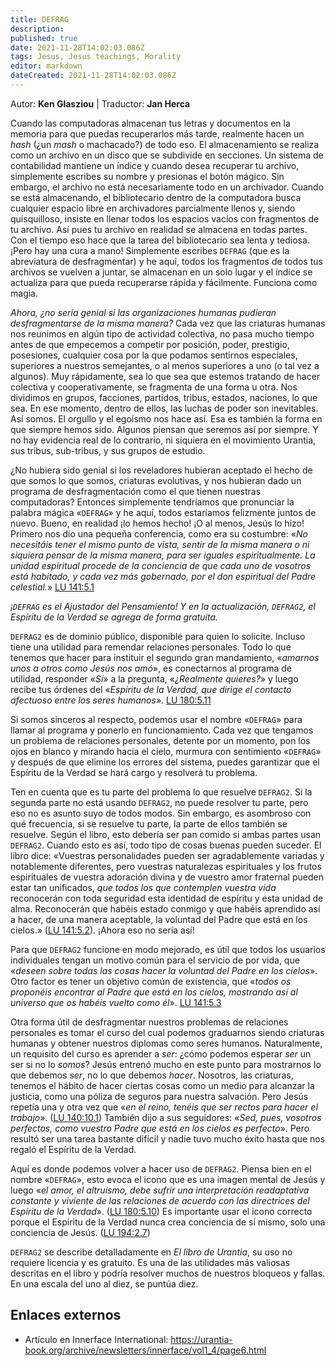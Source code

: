 ```yaml
---
title: DEFRAG
description: 
published: true
date: 2021-11-28T14:02:03.086Z
tags: Jesus, Jesus teachings, Morality
editor: markdown
dateCreated: 2021-11-28T14:02:03.086Z
---
```


Autor: **Ken Glasziou** | Traductor: **Jan Herca**

Cuando las computadoras almacenan tus letras y documentos en la memoria para que puedas recuperarlos más tarde, realmente hacen un _hash_ (¿un _mash_ o machacado?) de todo eso. El almacenamiento se realiza como un archivo en un disco que se subdivide en secciones. Un sistema de contabilidad mantiene un índice y cuando desea recuperar tu archivo, simplemente escribes su nombre y presionas el botón mágico. Sin embargo, el archivo no está necesariamente todo en un archivador. Cuando se está almacenando, el bibliotecario dentro de la computadora busca cualquier espacio libre en archivadores parcialmente llenos y, siendo quisquilloso, insiste en llenar todos los espacios vacíos con fragmentos de tu archivo. Así pues tu archivo en realidad se almacena en todas partes. Con el tiempo eso hace que la tarea del bibliotecario sea lenta y tediosa. ¡Pero hay una cura a mano! Simplemente escribes `DEFRAG` (que es la abreviatura de desfragmentar) y he aquí, todos los fragmentos de todos tus archivos se vuelven a juntar, se almacenan en un solo lugar y el índice se actualiza para que pueda recuperarse rápida y fácilmente. Funciona como magia.

_Ahora, ¿no sería genial si las organizaciones humanas pudieran desfragmentarse de la misma manera?_ Cada vez que las criaturas humanas nos reunimos en algún tipo de actividad colectiva, no pasa mucho tiempo antes de que empecemos a competir por posición, poder, prestigio, posesiones, cualquier cosa por la que podamos sentirnos especiales, superiores a nuestros semejantes, o al menos superiores a uno (o tal vez a algunos). Muy rápidamente, sea lo que sea que estemos tratando de hacer colectiva y cooperativamente, se fragmenta de una forma u otra. Nos dividimos en grupos, facciones, partidos, tribus, estados, naciones, lo que sea. En ese momento, dentro de ellos, las luchas de poder son inevitables. Así somos. El orgullo y el egoísmo nos hace así. Esa es también la forma en que siempre hemos sido. Algunos piensan que seremos así por siempre. Y no hay evidencia real de lo contrario, ni siquiera en el movimiento Urantia, sus tribus, sub-tribus, y sus grupos de estudio.

¿No hubiera sido genial si los reveladores hubieran aceptado el hecho de que somos lo que somos, criaturas evolutivas, y nos hubieran dado un programa de desfragmentación como el que tienen nuestras computadoras? Entonces simplemente tendríamos que pronunciar la palabra mágica «`DEFRAG`» y he aquí, todos estaríamos felizmente juntos de nuevo. Bueno, en realidad ¡lo hemos hecho! ¡O al menos, Jesús lo hizo! Primero nos dio una pequeña conferencia, como era su costumbre: «_No necesitáis tener el mismo punto de vista, sentir de la misma manera o ni siquiera pensar de la misma manera, para *ser iguales* espiritualmente. La unidad espiritual procede de la conciencia de que cada uno de vosotros está habitado, y cada vez más gobernado, por el don espiritual del Padre celestial._» [LU 141:5.1](/es/The_Urantia_Book/141#p5_1)

_¡`DEFRAG` es el Ajustador del Pensamiento! Y en la actualización, `DEFRAG2`, el Espíritu de la Verdad se agrega de forma gratuita._

`DEFRAG2` es de dominio público, disponible para quien lo solicite. Incluso tiene una utilidad para remendar relaciones personales. Todo lo que tenemos que hacer para instituir el segundo gran mandamiento, «_amarnos unos a otros como Jesús nos amó_», es conectarnos al programa de utilidad, responder «_Sí_» a la pregunta, «_¿Realmente quieres?_» y luego recibe tus órdenes del «_Espíritu de la Verdad, que dirige el contacto afectuoso entre los seres humanos_». [LU 180:5.11](/es/The_Urantia_Book/180#p5_11)

Si somos sinceros al respecto, podemos usar el nombre «`DEFRAG`» para llamar al programa y ponerlo en funcionamiento. Cada vez que tengamos un problema de relaciones personales, detente por un momento, pon los ojos en blanco y mirando hacia el cielo, murmura con sentimiento «`DEFRAG`» y después de que elimine los errores del sistema, puedes garantizar que el Espíritu de la Verdad se hará cargo y resolverá tu problema.

Ten en cuenta que es tu parte del problema lo que resuelve `DEFRAG2`. Si la segunda parte no está usando `DEFRAG2`, no puede resolver tu parte, pero eso no es asunto suyo de todos modos. Sin embargo, es asombroso con qué frecuencia, si se resuelve tu parte, la parte de ellos también se resuelve. Según el libro, esto debería ser pan comido si ambas partes usan `DEFRAG2`. Cuando esto es así, todo tipo de cosas buenas pueden suceder. El libro dice: «Vuestras personalidades pueden ser agradablemente variadas y notablemente diferentes, pero vuestras naturalezas espirituales y los frutos espirituales de vuestra adoración divina y de vuestro amor fraternal pueden estar tan unificados, _que todos los que contemplen vuestra vida_ reconocerán con toda seguridad esta identidad de espíritu y esta unidad de alma. Reconocerán que habéis estado conmigo y que habéis aprendido así a hacer, de una manera aceptable, la voluntad del Padre que está en los cielos.» ([LU 141:5.2](/es/The_Urantia_Book/141#p5_2)). ¡Ahora eso no sería así!

Para que `DEFRAG2` funcione en modo mejorado, es útil que todos los usuarios individuales tengan un motivo común para el servicio de por vida, que «_deseen sobre todas las cosas hacer la voluntad del Padre en los cielos_». Otro factor es tener un objetivo común de existencia, que «_todos os proponéis encontrar al Padre que está en los cielos, mostrando así al universo que os habéis vuelto como él_». [LU 141:5.3](/es/The_Urantia_Book/141#p5_3)

Otra forma útil de desfragmentar nuestros problemas de relaciones personales es tomar el curso del cual podemos graduarnos siendo criaturas humanas y obtener nuestros diplomas como seres humanos. Naturalmente, un requisito del curso es aprender a _ser_: ¿cómo podemos esperar _ser_ un ser si no lo _somos_? Jesús entrenó mucho en este punto para mostrarnos lo que debemos _ser_, no lo que debemos _hacer_. Nosotros, las criaturas, tenemos el hábito de hacer ciertas cosas como un medio para alcanzar la justicia, como una póliza de seguros para nuestra salvación. Pero Jesús repetía una y otra vez que «_en el reino, tenéis que ser rectos para hacer el trabajo_». ([LU 140:10.1](/es/The_Urantia_Book/140#p10_1)) También dijo a sus seguidores: «_Sed, pues, vosotros perfectos, como vuestro Padre que está en los cielos es perfecto_». Pero resultó ser una tarea bastante difícil y nadie tuvo mucho éxito hasta que nos regaló el Espíritu de la Verdad.

Aquí es donde podemos volver a hacer uso de `DEFRAG2`. Piensa bien en el nombre «`DEFRAG`», esto evoca el icono que es una imagen mental de Jesús y luego «_el amor, el altruismo, debe sufrir una interpretación readaptativa constante y viviente de las relaciones de acuerdo con las directrices del Espíritu de la Verdad_». ([LU 180:5.10](/es/The_Urantia_Book/180#p5_10)) Es importante usar el icono correcto porque el Espíritu de la Verdad nunca crea conciencia de sí mismo, solo una conciencia de Jesús. ([LU 194:2.7](/es/The_Urantia_Book/194#p2_7))

`DEFRAG2` se describe detalladamente en _El libro de Urantia_, su uso no requiere licencia y es gratuito. Es una de las utilidades más valiosas descritas en el libro y podría resolver muchos de nuestros bloqueos y fallas. En una escala del uno al diez, se puntúa diez.

## Enlaces externos

* Artículo en Innerface International: https://urantia-book.org/archive/newsletters/innerface/vol1_4/page6.html

